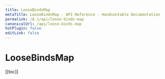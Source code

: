 ```yaml
---
title: LooseBindsMap
metaTitle: LooseBindsMap - API Reference - Handsontable Documentation
permalink: /8.1/api/loose-binds-map
canonicalUrl: /api/loose-binds-map
hotPlugin: false
editLink: false
---
```


# LooseBindsMap

[[toc]]

